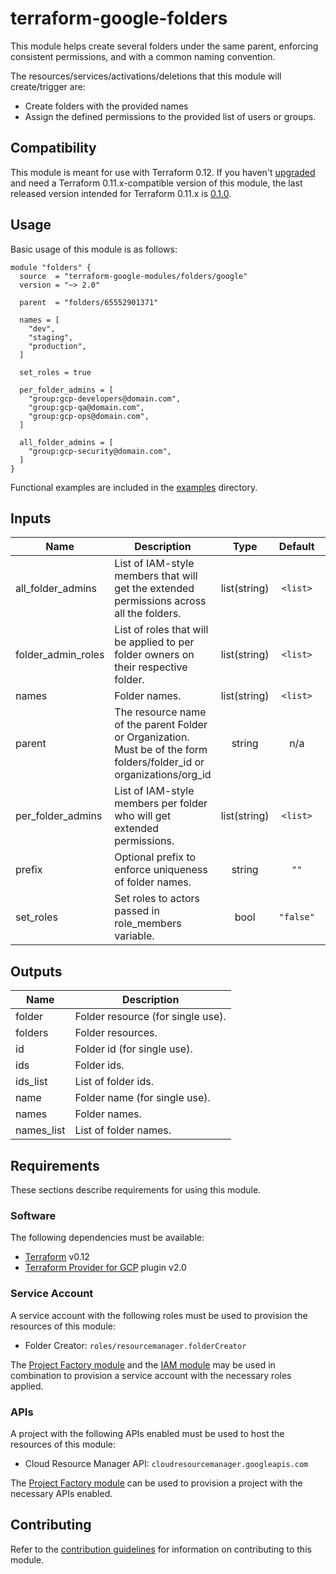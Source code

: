 # terraform-google-folders

This module helps create several folders under the same parent, enforcing consistent permissions, and with a common naming convention.

The resources/services/activations/deletions that this module will create/trigger are:

- Create folders with the provided names
- Assign the defined permissions to the provided list of users or groups.

## Compatibility

 This module is meant for use with Terraform 0.12. If you haven't [upgraded](https://www.terraform.io/upgrade-guides/0-12.html)
  and need a Terraform 0.11.x-compatible version of this module, the last released version intended for
  Terraform 0.11.x is [0.1.0](https://registry.terraform.io/modules/terraform-google-modules/folders/google/0.1.0).


## Usage

Basic usage of this module is as follows:

```hcl
module "folders" {
  source  = "terraform-google-modules/folders/google"
  version = "~> 2.0"

  parent  = "folders/65552901371"

  names = [
    "dev",
    "staging",
    "production",
  ]

  set_roles = true

  per_folder_admins = [
    "group:gcp-developers@domain.com",
    "group:gcp-qa@domain.com",
    "group:gcp-ops@domain.com",
  ]

  all_folder_admins = [
    "group:gcp-security@domain.com",
  ]
}

```

Functional examples are included in the
[examples](./examples/) directory.

<!-- BEGINNING OF PRE-COMMIT-TERRAFORM DOCS HOOK -->
## Inputs

| Name | Description | Type | Default | Required |
|------|-------------|:----:|:-----:|:-----:|
| all\_folder\_admins | List of IAM-style members that will get the extended permissions across all the folders. | list(string) | `<list>` | no |
| folder\_admin\_roles | List of roles that will be applied to per folder owners on their respective folder. | list(string) | `<list>` | no |
| names | Folder names. | list(string) | `<list>` | no |
| parent | The resource name of the parent Folder or Organization. Must be of the form folders/folder_id or organizations/org_id | string | n/a | yes |
| per\_folder\_admins | List of IAM-style members per folder who will get extended permissions. | list(string) | `<list>` | no |
| prefix | Optional prefix to enforce uniqueness of folder names. | string | `""` | no |
| set\_roles | Set roles to actors passed in role_members variable. | bool | `"false"` | no |

## Outputs

| Name | Description |
|------|-------------|
| folder | Folder resource (for single use). |
| folders | Folder resources. |
| id | Folder id (for single use). |
| ids | Folder ids. |
| ids\_list | List of folder ids. |
| name | Folder name (for single use). |
| names | Folder names. |
| names\_list | List of folder names. |

<!-- END OF PRE-COMMIT-TERRAFORM DOCS HOOK -->

## Requirements

These sections describe requirements for using this module.

### Software

The following dependencies must be available:

- [Terraform][terraform] v0.12
- [Terraform Provider for GCP][terraform-provider-gcp] plugin v2.0

### Service Account

A service account with the following roles must be used to provision
the resources of this module:

- Folder Creator: `roles/resourcemanager.folderCreator`

The [Project Factory module][project-factory-module] and the
[IAM module][iam-module] may be used in combination to provision a
service account with the necessary roles applied.

### APIs

A project with the following APIs enabled must be used to host the
resources of this module:

- Cloud Resource Manager API: `cloudresourcemanager.googleapis.com`

The [Project Factory module][project-factory-module] can be used to
provision a project with the necessary APIs enabled.

## Contributing

Refer to the [contribution guidelines](./CONTRIBUTING.md) for
information on contributing to this module.

[iam-module]: https://registry.terraform.io/modules/terraform-google-modules/iam/google
[project-factory-module]: https://registry.terraform.io/modules/terraform-google-modules/project-factory/google
[terraform-provider-gcp]: https://www.terraform.io/docs/providers/google/index.html
[terraform]: https://www.terraform.io/downloads.html
